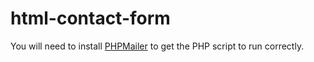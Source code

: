 # html-contact-form

You will need to install <a href="https://github.com/PHPMailer/PHPMailer">PHPMailer<a> to get the PHP script to run correctly.

